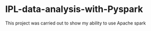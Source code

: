 # IPL-data-analysis-with-Pyspark
This project was carried out to show my ability to use Apache spark
